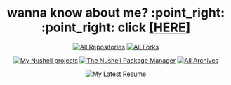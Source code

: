 <h1 align="center">
    wanna know about me? :point_right: :point_right: click <a href="https://amtoine.github.io/about">[HERE]</a>
</h1>

<p align="center">
  <a href="https://github.com/amtoine?tab=repositories&q=is%3Apublic&type=source&language=&sort=stargazers"><img alt="All Repositories" title="All Repositories" src="https://custom-icon-badges.demolab.com/badge/-My%20Repos-1F222E?style=for-the-badge&logoColor=white&logo=repo"/></a>
  <a href="https://github.com/amtoine?tab=repositories&q=is%3Apublic&type=fork&language=&sort=stargazers"><img alt="All Forks" title="All Forks" src="https://custom-icon-badges.demolab.com/badge/-My%20Forks-1F222E?style=for-the-badge&logoColor=white&logo=fork"/></a>
</p>

<p align="center">
  <a href="https://github.com/amtoine?tab=repositories&q=is%3Apublic+nushell&type=source&language=&sort=stargazers"><img alt="My Nushell projects" title="My Nushell projects" src="https://custom-icon-badges.demolab.com/badge/-My%20Nushell%20Projects-fc5aad?style=for-the-badge&logoColor=black&logo=shell"/></a>
  <a href="https://github.com/amtoine?tab=repositories&q=nupm&type=&language=&sort=stargazers"><img alt="The Nushell Package Manager" title="The Nushell Package Manager" src="https://custom-icon-badges.demolab.com/badge/-The%20Nushell%20Package%20Manager-90c01c?style=for-the-badge&logoColor=black&logo=shell"/></a>
  <a href="https://github.com/amtoine?tab=repositories&q=is%3Apublic&type=archived&language=&sort=stargazers"><img alt="All Archives" title="All Archives" src="https://custom-icon-badges.demolab.com/badge/-My%20Archives-b98659?style=for-the-badge&logoColor=black&logo=archive"/></a>
</p>

<p align="center">
  <a href="https://github.com/amtoine/resume/releases/tag/graduate+0"><img alt="My Latest Resume" title="My Latest Resume" src="https://custom-icon-badges.demolab.com/badge/-My%20Latest%20Resume-cccccc?style=for-the-badge&logoColor=black&logo=note"/></a>
</p>
